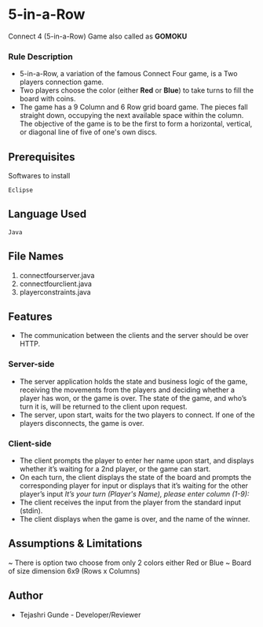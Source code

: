 # 5-in-a-Row
Connect 4 (5-in-a-Row) Game also called as **GOMOKU**

### Rule Description 
- 5-in-a-Row, a variation of the famous Connect Four game, is a Two players connection game.
- Two players choose the color (either **Red** or **Blue**) to take turns to fill the board with coins.
- The game has a 9 Column and 6 Row grid board game. The pieces fall straight down,
  occupying the next available space within the column. The objective of the game is to be the
  first to form a horizontal, vertical, or diagonal line of five of one's own discs.

## Prerequisites
Softwares to install
 ```
 Eclipse
 ```
## Language Used
 ```
 Java
 ```
## File Names
1. connectfourserver.java
2. connectfourclient.java
3. playerconstraints.java

## Features
- The communication between the clients and the server should be over HTTP.

### Server-side 
 - The server application holds the state and business logic of the game, 
   receiving the movements from the players and deciding whether a player has won, 
   or the game is over. The state of the game, and who’s turn it is, will be returned to the client upon request.
 - The server, upon start, waits for the two players to connect. If one of the players
   disconnects, the game is over.
   
### Client-side  
 - The client prompts the player to enter her name upon start, and displays whether it’s
   waiting for a 2nd player, or the game can start.
 - On each turn, the client displays the state of the board and prompts the
   corresponding player for input or displays that it’s waiting for the other player’s input
   *It’s your turn (Player's Name), please enter column (1-9):*
 - The client receives the input from the player from the standard input (stdin).
 - The client displays when the game is over, and the name of the winner.
 
## Assumptions & Limitations
~ There is option two choose from only 2 colors either Red or Blue
~ Board of size dimension 6x9 (Rows x Columns)

## Author
- Tejashri Gunde - Developer/Reviewer

